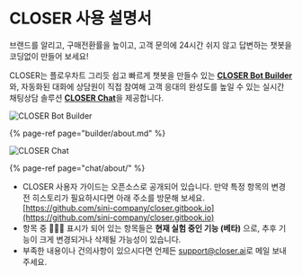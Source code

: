 # CLOSER 사용 설명서

브랜드를 알리고, 구매전환률을 높이고, 고객 문의에 24시간 쉬지 않고 답변하는 챗봇을 코딩없이 만들어 보세요!

CLOSER는 플로우차트 그리듯 쉽고 빠르게 챗봇을 만들수 있는 [**CLOSER Bot Builder**](builder/about.md)와, 자동화된 대화에 상담원이 직접 참여해 고객 응대의 완성도를 높일 수 있는 실시간 채팅상담 솔루션 [**CLOSER Chat**](chat/about/)을 제공합니다. 

![CLOSER Bot Builder](.gitbook/assets/bot_builder_overview.png)

{% page-ref page="builder/about.md" %}

![CLOSER Chat](.gitbook/assets/openbeta_chat_750px.png)

{% page-ref page="chat/about/" %}



* CLOSER 사용자 가이드는 오픈소스로 공개되어 있습니다.  만약 특정 항목의 변경 전 히스토리가 필요하시다면 아래 주소를 방문해 보세요. [https://github.com/sini-company/closer.gitbook.io](https://github.com/sini-company/closer.gitbook.io) 
* 항목 중 👩🏻‍🔬 표시가 되어 있는 항목들은 **현재 실험 중인 기능 \(베타\)** 으로,  추후 기능이 크게 변경되거나 삭제될 가능성이 있습니다. 
* 부족한 내용이나 건의사항이 있으시다면 언제든 [support@closer.ai](mailto:support@closer.ai)로 메일 보내주세요.

